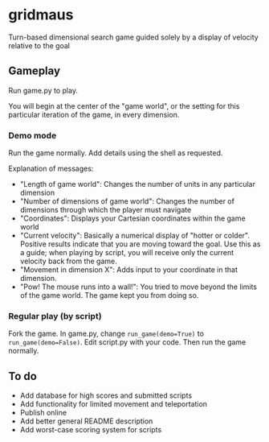 # gridmaus

Turn-based dimensional search game guided solely by a display of velocity relative to the goal

## Gameplay

Run game.py to play.

You will begin at the center of the "game world", or the setting for this particular iteration of the game, in every dimension.

### Demo mode

Run the game normally. Add details using the shell as requested.

Explanation of messages:

* "Length of game world": Changes the number of units in any particular dimension
* "Number of dimensions of game world": Changes the number of dimensions through which the player must navigate
* "Coordinates": Displays your Cartesian coordinates within the game world
* "Current velocity": Basically a numerical display of "hotter or colder". Positive results indicate that you are moving toward the goal. Use this as a guide; when playing by script, you will receive only the current velocity back from the game.
* "Movement in dimension X": Adds input to your coordinate in that dimension.
* "Pow! The mouse runs into a wall!": You tried to move beyond the limits of the game world. The game kept you from doing so.

### Regular play (by script)

Fork the game. In game.py, change `run_game(demo=True)` to `run_game(demo=False)`. Edit script.py with your code. Then run the game normally.

## To do

* Add database for high scores and submitted scripts
* Add functionality for limited movement and teleportation
* Publish online
* Add better general README description
* Add worst-case scoring system for scripts
